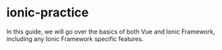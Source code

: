 # ionic-practice
In this guide, we will go over the basics of both Vue and Ionic Framework, including any Ionic Framework specific features. 
